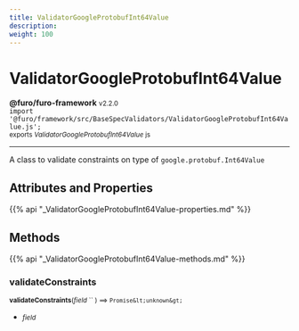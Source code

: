 ```yaml
---
title: ValidatorGoogleProtobufInt64Value
description: 
weight: 100
---
```


# ValidatorGoogleProtobufInt64Value

**@furo/furo-framework** <small>v2.2.0</small>
<br>`import '@furo/framework/src/BaseSpecValidators/ValidatorGoogleProtobufInt64Value.js';`<small>
<br>exports *ValidatorGoogleProtobufInt64Value* js</small>


****

A class to validate constraints on type of <code>google.protobuf.Int64Value</code>

## Attributes and Properties
{{% api "_ValidatorGoogleProtobufInt64Value-properties.md" %}}






## Methods
{{% api "_ValidatorGoogleProtobufInt64Value-methods.md" %}}


### **validateConstraints**
<small>**validateConstraints**(*field* `` ) ⟹ `Promise&lt;unknown&gt;`</small>



- <small>*field* </small>
<br><br>
